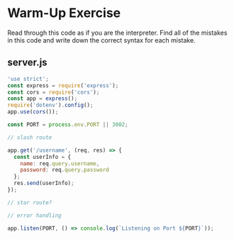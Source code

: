 # Warm-Up Exercise

Read through this code as if you are the interpreter. Find all of the mistakes in this code and write down the correct syntax for each mistake.

## server.js

```js
'use strict';
const express = require('express');
const cors = require('cors');
const app = express();
require('dotenv').config();
app.use(cors());

const PORT = process.env.PORT || 3002;

// slash route

app.get('/username', (req, res) => {
  const userInfo = {
    name: req.query.username,
    password: req.query.password
  };
  res.send(userInfo);
});

// star route?

// error handling

app.listen(PORT, () => console.log(`Listening on Port ${PORT}`));
```
